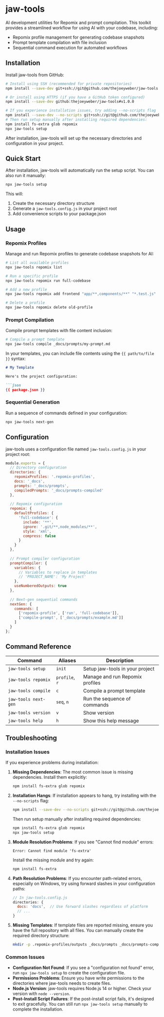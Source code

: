# jaw-tools

AI development utilities for Repomix and prompt compilation. This toolkit provides a streamlined workflow for using AI with your codebase, including:

- Repomix profile management for generating codebase snapshots
- Prompt template compilation with file inclusion
- Sequential command execution for automated workflows

## Installation

Install jaw-tools from GitHub:

```bash
# Install using SSH (recommended for private repositories)
npm install --save-dev git+ssh://git@github.com/thejoeyweber/jaw-tools.git#v1.0.0

# Or install using HTTPS (if you have a GitHub token configured)
npm install --save-dev github:thejoeyweber/jaw-tools#v1.0.0

# If you experience installation issues, try adding --no-scripts flag
npm install --save-dev --no-scripts git+ssh://git@github.com/thejoeyweber/jaw-tools.git#v1.0.0
# Then run setup manually after installing required dependencies:
npm install fs-extra glob repomix
npx jaw-tools setup
```

After installation, jaw-tools will set up the necessary directories and configuration in your project.

## Quick Start

After installation, jaw-tools will automatically run the setup script. You can also run it manually:

```bash
npx jaw-tools setup
```

This will:
1. Create the necessary directory structure
2. Generate a `jaw-tools.config.js` in your project root
3. Add convenience scripts to your package.json

## Usage

### Repomix Profiles

Manage and run Repomix profiles to generate codebase snapshots for AI:

```bash
# List all available profiles
npx jaw-tools repomix list

# Run a specific profile
npx jaw-tools repomix run full-codebase

# Add a new profile
npx jaw-tools repomix add frontend "app/**,components/**" "*.test.js"

# Delete a profile
npx jaw-tools repomix delete old-profile
```

### Prompt Compilation

Compile prompt templates with file content inclusion:

```bash
# Compile a prompt template
npx jaw-tools compile _docs/prompts/my-prompt.md
```

In your templates, you can include file contents using the `{{ path/to/file }}` syntax:

```markdown
# My Template

Here's the project configuration:

```json
{{ package.json }}
```

### Sequential Generation

Run a sequence of commands defined in your configuration:

```bash
npx jaw-tools next-gen
```

## Configuration

jaw-tools uses a configuration file named `jaw-tools.config.js` in your project root:

```javascript
module.exports = {
  // Directory configuration
  directories: {
    repomixProfiles: '.repomix-profiles',
    docs: '_docs',
    prompts: '_docs/prompts',
    compiledPrompts: '_docs/prompts-compiled'
  },
  
  // Repomix configuration
  repomix: {
    defaultProfiles: {
      'full-codebase': {
        include: '**',
        ignore: '.git/**,node_modules/**',
        style: 'xml',
        compress: false
      }
    }
  },
  
  // Prompt compiler configuration
  promptCompiler: {
    variables: {
      // Variables to replace in templates
      // 'PROJECT_NAME': 'My Project'
    },
    useNumberedOutputs: true
  },
  
  // Next-gen sequential commands
  nextGen: {
    commands: [
      ['repomix-profile', ['run', 'full-codebase']],
      ['compile-prompt', ['_docs/prompts/example.md']]
    ]
  }
};
```

## Command Reference

| Command | Aliases | Description |
|---------|---------|-------------|
| `jaw-tools setup` | `init` | Setup jaw-tools in your project |
| `jaw-tools repomix` | `profile`, `r` | Manage and run Repomix profiles |
| `jaw-tools compile` | `c` | Compile a prompt template |
| `jaw-tools next-gen` | `seq`, `n` | Run the sequence of commands |
| `jaw-tools version` | `v` | Show version |
| `jaw-tools help` | `h` | Show this help message |

## Troubleshooting

### Installation Issues

If you experience problems during installation:

1. **Missing Dependencies**: The most common issue is missing dependencies. Install them explicitly:
   ```bash
   npm install fs-extra glob repomix
   ```

2. **Installation Hangs**: If installation appears to hang, try installing with the `--no-scripts` flag:
   ```bash
   npm install --save-dev --no-scripts git+ssh://git@github.com/thejoeyweber/jaw-tools.git#v1.0.0
   ```
   Then run setup manually after installing required dependencies:
   ```bash
   npm install fs-extra glob repomix
   npx jaw-tools setup
   ```

3. **Module Resolution Problems**: If you see "Cannot find module" errors:
   ```
   Error: Cannot find module 'fs-extra'
   ```
   Install the missing module and try again:
   ```bash
   npm install fs-extra
   ```

4. **Path Resolution Problems**: If you encounter path-related errors, especially on Windows, try using forward slashes in your configuration paths:
   ```js
   // In jaw-tools.config.js
   directories: {
     docs: 'docs',  // Use forward slashes regardless of platform
     // ...
   }
   ```

5. **Missing Templates**: If template files are reported missing, ensure you have the full repository with all files. You can manually create the required directory structure:
   ```bash
   mkdir -p .repomix-profiles/outputs _docs/prompts _docs/prompts-compiled
   ```

### Common Issues

- **Configuration Not Found**: If you see a "configuration not found" error, run `npx jaw-tools setup` to create the configuration file.
- **Permissions Problems**: Ensure you have write permissions to the directories where jaw-tools needs to create files.
- **Node.js Version**: jaw-tools requires Node.js 14 or higher. Check your version with `node --version`.
- **Post-Install Script Failures**: If the post-install script fails, it's designed to exit gracefully. You can still run `npx jaw-tools setup` manually to complete the installation. 